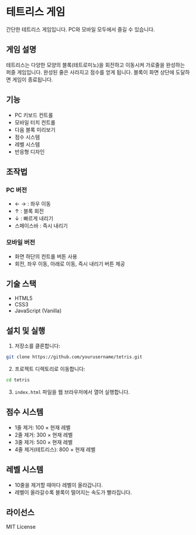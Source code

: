 # 테트리스 게임

간단한 테트리스 게임입니다. PC와 모바일 모두에서 즐길 수 있습니다.

## 게임 설명

테트리스는 다양한 모양의 블록(테트로미노)을 회전하고 이동시켜 가로줄을 완성하는 퍼즐 게임입니다. 완성된 줄은 사라지고 점수를 얻게 됩니다. 블록이 화면 상단에 도달하면 게임이 종료됩니다.

## 기능

- PC 키보드 컨트롤
- 모바일 터치 컨트롤
- 다음 블록 미리보기
- 점수 시스템
- 레벨 시스템
- 반응형 디자인

## 조작법

### PC 버전
- ← → : 좌우 이동
- ↑ : 블록 회전
- ↓ : 빠르게 내리기
- 스페이스바 : 즉시 내리기

### 모바일 버전
- 화면 하단의 컨트롤 버튼 사용
- 회전, 좌우 이동, 아래로 이동, 즉시 내리기 버튼 제공

## 기술 스택

- HTML5
- CSS3
- JavaScript (Vanilla)

## 설치 및 실행

1. 저장소를 클론합니다:
```bash
git clone https://github.com/yourusername/tetris.git
```

2. 프로젝트 디렉토리로 이동합니다:
```bash
cd tetris
```

3. `index.html` 파일을 웹 브라우저에서 열어 실행합니다.

## 점수 시스템

- 1줄 제거: 100 × 현재 레벨
- 2줄 제거: 300 × 현재 레벨
- 3줄 제거: 500 × 현재 레벨
- 4줄 제거(테트리스): 800 × 현재 레벨

## 레벨 시스템

- 10줄을 제거할 때마다 레벨이 올라갑니다.
- 레벨이 올라갈수록 블록이 떨어지는 속도가 빨라집니다.

## 라이선스

MIT License 